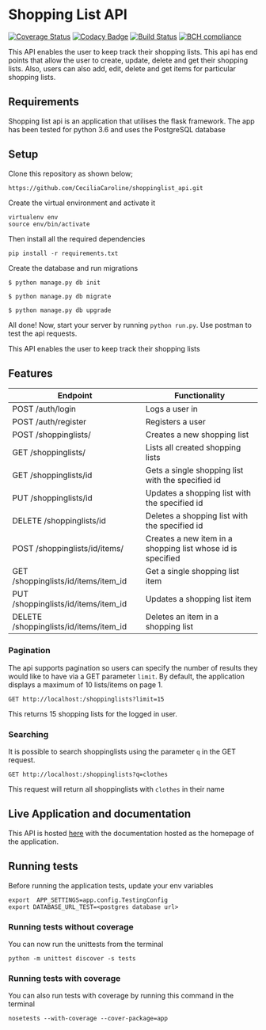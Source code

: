 # Shopping List API
[![Coverage Status](https://coveralls.io/repos/github/CeciliaCaroline/shoppinglist_api/badge.svg?branch=master)](https://coveralls.io/github/CeciliaCaroline/shoppinglist_api?branch=master)
[![Codacy Badge](https://api.codacy.com/project/badge/Grade/4013dca21e4349008e56ca415adbe4c3)](https://www.codacy.com/app/CeciliaCaroline/shoppinglist_api?utm_source=github.com&amp;utm_medium=referral&amp;utm_content=CeciliaCaroline/shoppinglist_api&amp;utm_campaign=Badge_Grade)
[![Build Status](https://travis-ci.org/CeciliaCaroline/shoppinglist_api.svg?branch=master)](https://travis-ci.org/CeciliaCaroline/shoppinglist_api)
[![BCH compliance](https://bettercodehub.com/edge/badge/CeciliaCaroline/shoppinglist_api?branch=master)](https://bettercodehub.com/)

This API enables the user to keep track their shopping lists. This api has end points that allow the user to create, update, delete and get their shopping lists. Also, users can also add, edit, delete and get items for particular shopping lists.

## Requirements

Shopping list api is an application that utilises the flask framework. The app has been tested for python 3.6 and uses the PostgreSQL database

## Setup
Clone this repository as shown below;
```
https://github.com/CeciliaCaroline/shoppinglist_api.git
```
 Create the virtual environment and activate it
 
 ```
 virtualenv env
 source env/bin/activate
```

Then install all the required dependencies

```
pip install -r requirements.txt
```
Create the database and run migrations
```
$ python manage.py db init
```

```
$ python manage.py db migrate
```
```
$ python manage.py db upgrade
```

All done! Now, start your server by running ```python run.py```. Use postman to test the api requests.


This API enables the user to keep track their shopping lists
## Features
Endpoint | Functionality
------------ | -------------
POST /auth/login |Logs a user in
POST /auth/register | Registers a user
POST /shoppinglists/ | Creates a new shopping list
GET /shoppinglists/ | Lists all created shopping lists
GET /shoppinglists/id | Gets a single shopping list with the specified id 
PUT /shoppinglists/id | Updates a shopping list with the specified id
DELETE /shoppinglists/id | Deletes a shopping list with the specified id
POST /shoppinglists/id/items/ | Creates a new item in a shopping list whose id is specified
GET /shoppinglists/id/items/item_id | Get a single shopping list item
PUT /shoppinglists/id/items/item_id | Updates a shopping list item
DELETE /shoppinglists/id/items/item_id | Deletes an item in a shopping list

### Pagination

The api supports pagination so users can specify the number of results they would
like to have via a GET parameter ```limit```. By default, the application displays a maximum of 10 lists/items on page 1.

`GET http://localhost:/shoppinglists?limit=15`

This returns 15 shopping lists for the logged in user.

### Searching

It is possible to search shoppinglists using the parameter `q` in the GET request. 

`GET http://localhost:/shoppinglists?q=clothes`

This request will return all shoppinglists with `clothes` in their name

## Live Application and documentation
This API is hosted [here](https://infinite-hollows-73486.herokuapp.com/) with the documentation hosted as the homepage
of the application.

## Running tests
Before running the application tests, update your env variables
```
export  APP_SETTINGS=app.config.TestingConfig
export DATABASE_URL_TEST=<postgres database url>
```

### Running tests without coverage
You can now run the unittests from the terminal
```
python -m unittest discover -s tests

```

### Running tests with coverage
You can also run tests with coverage by running this command in the terminal
```
nosetests --with-coverage --cover-package=app
```

